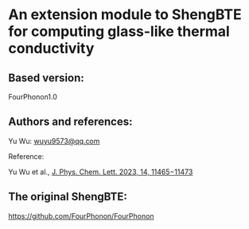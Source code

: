 # An extension module to ShengBTE for computing glass-like thermal conductivity

## Based version:

FourPhonon1.0

## Authors and references:

Yu Wu: wuyu9573@qq.com

Reference:

Yu Wu et al.,  [J. Phys. Chem. Lett. 2023, 14, 11465−11473](https://doi.org/10.1021/acs.jpclett.3c02940)

## The original ShengBTE:

https://github.com/FourPhonon/FourPhonon

